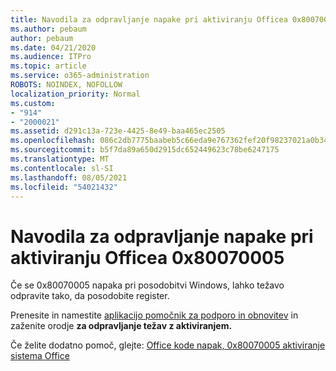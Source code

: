 ```yaml
---
title: Navodila za odpravljanje napake pri aktiviranju Officea 0x80070005
ms.author: pebaum
author: pebaum
ms.date: 04/21/2020
ms.audience: ITPro
ms.topic: article
ms.service: o365-administration
ROBOTS: NOINDEX, NOFOLLOW
localization_priority: Normal
ms.custom:
- "914"
- "2000021"
ms.assetid: d291c13a-723e-4425-8e49-baa465ec2505
ms.openlocfilehash: 086c2db7775baabeb5c66eda9e767362fef20f98237021a0b348d8e5d50392b6
ms.sourcegitcommit: b5f7da89a650d2915dc652449623c78be6247175
ms.translationtype: MT
ms.contentlocale: sl-SI
ms.lasthandoff: 08/05/2021
ms.locfileid: "54021432"
---
```

# <a name="steps-to-resolve-office-activation-error-0x80070005"></a>Navodila za odpravljanje napake pri aktiviranju Officea 0x80070005

Če se 0x80070005 napaka pri posodobitvi Windows, lahko težavo odpravite tako, da posodobite register.
  
Prenesite in namestite [aplikacijo pomočnik za podporo in obnovitev](https://aka.ms/SARA-OfficeActivation-Alchemy) in zaženite orodje **za odpravljanje težav z aktiviranjem.**
  
Če želite dodatno pomoč, glejte: [Office kode napak, 0x80070005 aktiviranje sistema Office](https://support.office.com/article/7aa7600f-df57-4aef-81d2-25509c66f865)
  